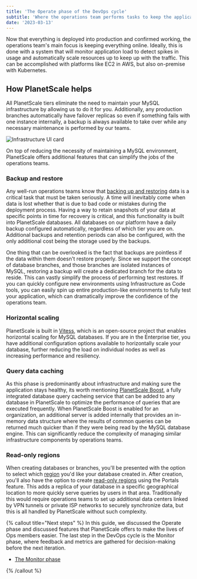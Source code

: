 ```yaml
---
title: 'The Operate phase of the DevOps cycle'
subtitle: 'Where the operations team performs tasks to keep the application online.'
date: '2023-03-13'
---
```


Now that everything is deployed into production and confirmed working, the operations team's main focus is keeping everything online. Ideally, this is done with a system that will monitor application load to detect spikes in usage and automatically scale resources up to keep up with the traffic. This can be accomplished with platforms like EC2 in AWS, but also on-premise with Kubernetes.

## How PlanetScale helps

All PlanetScale tiers eliminate the need to maintain your MySQL infrastructure by allowing us to do it for you. Additionally, any production branches automatically have failover replicas so even if something fails with one instance internally, a backup is always available to take over while any necessary maintenance is performed by our teams.

![Infrastructure UI card](/assets/docs/devops/the-operate-phase-of-devops/infra.png?v2)

On top of reducing the necessity of maintaining a MySQL environment, PlanetScale offers additional features that can simplify the jobs of the operations teams.

### Backup and restore

Any well-run operations teams know that [backing up and restoring](/docs/concepts/back-up-and-restore) data is a critical task that must be taken seriously. A time will inevitably come when data is lost whether that is due to bad code or mistakes during the deployment process. Having a way to retain snapshots of your data at specific points in time for recovery is critical, and this functionality is built into PlanetScale databases. All databases on our platform have a daily backup configured automatically, regardless of which tier you are on. Additional backups and retention periods can also be configured, with the only additional cost being the storage used by the backups.

One thing that can be overlooked is the fact that backups are pointless if the data within them doesn't restore properly. Since we support the concept of database branches, and those branches are isolated instances of MySQL, restoring a backup will create a dedicated branch for the data to reside. This can vastly simplify the process of performing test restores. If you can quickly configure new environments using Infrastructure as Code tools, you can easily spin up entire production-like environments to fully test your application, which can dramatically improve the confidence of the operations team.

### Horizontal scaling

PlanetScale is built in [Vitess](https://vitess.io), which is an open-source project that enables horizontal scaling for MySQL databases. If you are in the Enterprise tier, you have additional configuration options available to horizontally scale your database, further reducing the load on individual nodes as well as increasing performance and resiliency.

### Query data caching

As this phase is predominantly about infrastructure and making sure the application stays healthy, its worth mentioning [PlanetScale Boost](/docs/concepts/query-caching-with-planetscale-boost), a fully integrated database query cacheing service that can be added to any database in PlanetScale to optimize the performance of queries that are executed frequently. When PlanetScale Boost is enabled for an organization, an additional server is added internally that provides an in-memory data structure where the results of common queries can be returned much quicker than if they were being read by the MySQL database engine. This can significantly reduce the complexity of managing similar infrastructure components by operations teams.

### Read-only regions

When creating databases or branches, you'll be presented with the option to select which [region](/docs/concepts/regions) you'd like your database created in. After creation, you'll also have the option to create [read-only regions](/docs/concepts/read-only-regions) using the Portals feature. This adds a replica of your database in a specific geographical location to more quickly serve queries by users in that area. Traditionally this would require operations teams to set up additional data centers linked by VPN tunnels or private ISP networks to securely synchronize data, but this is all handled by PlanetScale without such complexity.

{% callout title="Next steps" %}
In this guide, we discussed the Operate phase and discussed features that PlanetScale offers to make the lives of Ops members easier. The last step in the DevOps cycle is the Monitor phase, where feedback and metrics are gathered for decision-making before the next iteration.

- [The Monitor phase](/docs/devops/the-monitor-phase-of-devops)

{% /callout %}
